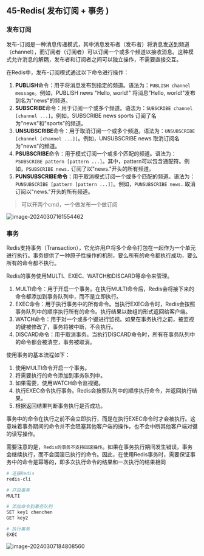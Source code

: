 ## 45-Redis( 发布订阅 + 事务 )

### 发布订阅

发布-订阅是一种消息传递模式，其中消息发布者（发布者）将消息发送到频道（channel），而订阅者（订阅者）可以订阅一个或多个频道以接收消息。这种模式允许消息的解耦，发布者和订阅者之间可以独立操作，不需要直接交互。

在Redis中，发布-订阅模式通过以下命令进行操作：

1. **PUBLISH**命令：用于将消息发布到指定的频道。语法为：`PUBLISH channel message`。例如，PUBLISH news "Hello, world!" 将消息"Hello, world!"发布到名为"news"的频道。
2. **SUBSCRIBE**命令：用于订阅一个或多个频道。语法为：`SUBSCRIBE channel [channel ...]`。例如，SUBSCRIBE news sports 订阅了名为"news"和"sports"的频道。
3. **UNSUBSCRIBE**命令：用于取消订阅一个或多个频道。语法为：`UNSUBSCRIBE [channel [channel ...]]`。例如，UNSUBSCRIBE news 取消订阅名为"news"的频道。
4. **PSUBSCRIBE**命令：用于模式订阅一个或多个匹配的频道。语法为：`PSUBSCRIBE pattern [pattern ...]`。其中，pattern可以包含通配符。例如，`PSUBSCRIBE news.` 订阅了以"news."开头的所有频道。
5. **PUNSUBSCRIBE命令**：用于取消模式订阅一个或多个匹配的频道。语法为：`PUNSUBSCRIBE [pattern [pattern ...]]`。例如，`PUNSUBSCRIBE news.` 取消订阅以"news."开头的所有频道。

> 可以开两个cmd，一个做发布一个做订阅

![image-20240307161554462](https://chen-1320883525.cos.ap-chengdu.myqcloud.com/img/image-20240307161554462.png)

### 事务

Redis支持事务（Transaction），它允许用户将多个命令打包在一起作为一个单元进行执行。事务提供了一种原子性操作的机制，要么所有的命令都执行成功，要么所有的命令都不执行。

Redis的事务使用MULTI、EXEC、WATCH和DISCARD等命令来管理。

1. MULTI命令：用于开启一个事务。在执行MULTI命令后，Redis会将接下来的命令都添加到事务队列中，而不是立即执行。
2. EXEC命令：用于执行事务中的所有命令。当执行EXEC命令时，Redis会按照事务队列中的顺序执行所有的命令。执行结果以数组的形式返回给客户端。
3. WATCH命令：用于对一个或多个键进行监视。如果在事务执行之前，被监视的键被修改了，事务将被中断，不会执行。
4. DISCARD命令：用于取消事务。当执行DISCARD命令时，所有在事务队列中的命令都会被清空，事务被取消。

使用事务的基本流程如下：

1. 使用MULTI命令开启一个事务。
2. 将需要执行的命令添加到事务队列中。
3. 如果需要，使用WATCH命令监视键。
4. 执行EXEC命令执行事务。Redis会按照队列中的顺序执行命令，并返回执行结果。
5. 根据返回结果判断事务执行是否成功。

事务中的命令在执行之前不会立即执行，而是在执行EXEC命令时才会被执行。这意味着事务期间的命令并不会阻塞其他客户端的操作，也不会中断其他客户端对键的读写操作。

需要注意的是，`Redis的事务不支持回滚操作`。如果在事务执行期间发生错误，事务会继续执行，而不会回滚已执行的命令。因此，在使用Redis事务时，需要保证事务中的命令是幂等的，即多次执行命令的结果和一次执行的结果相同

```sh
# 连接Redis
redis-cli

# 开启事务
MULTI

# 添加命令到事务队列
SET key1 chenchen
GET key2

# 执行事务
EXEC
```

![image-20240307184808560](https://chen-1320883525.cos.ap-chengdu.myqcloud.com/img/image-20240307184808560.png)